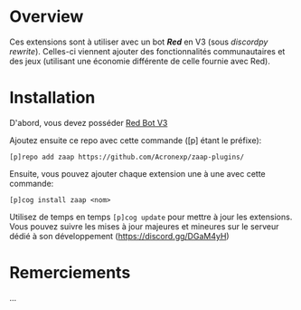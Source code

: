 # Overview
Ces extensions sont à utiliser avec un bot ***Red*** en V3 (sous *discordpy rewrite*). Celles-ci viennent ajouter des fonctionnalités communautaires et des jeux (utilisant une économie différente de celle fournie avec Red). 

# Installation
D'abord, vous devez posséder [Red Bot V3](https://github.com/Cog-Creators/Red-DiscordBot/tree/V3/develop)

Ajoutez ensuite ce repo avec cette commande ([p] étant le préfixe): 

`[p]repo add zaap https://github.com/Acronexp/zaap-plugins/`   

Ensuite, vous pouvez ajouter chaque extension une à une avec cette commande:

`[p]cog install zaap <nom>`

Utilisez de temps en temps `[p]cog update` pour mettre à jour les extensions. Vous pouvez suivre les mises à jour majeures et mineures sur le serveur dédié à son développement (https://discord.gg/DGaM4yH)

# Remerciements
...
